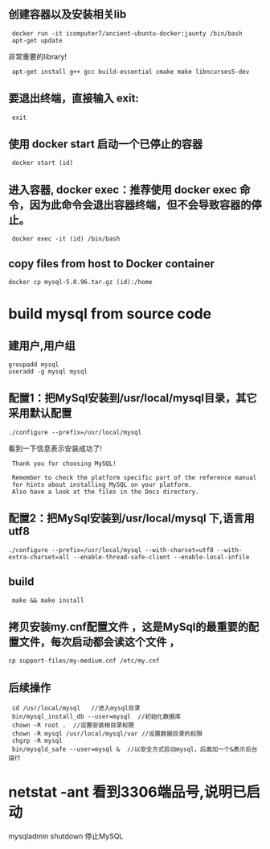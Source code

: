 

## 创建容器以及安装相关lib

     docker run -it icomputer7/ancient-ubuntu-docker:jaunty /bin/bash
     apt-get update
非常重要的library!

     apt-get install g++ gcc build-essential cmake make libncurses5-dev

## 要退出终端，直接输入 exit:
     exit

## 使用 docker start 启动一个已停止的容器
     docker start (id)

## 进入容器, docker exec：推荐使用 docker exec 命令，因为此命令会退出容器终端，但不会导致容器的停止。
     docker exec -it (id) /bin/bash

## copy files from host to Docker container
    docker cp mysql-5.0.96.tar.gz (id):/home


# build mysql from source code

## 建用户,用户组  
    groupadd mysql
    useradd -g mysql mysql

## 配置1：把MySql安装到/usr/local/mysql目录，其它采用默认配置

    ./configure --prefix=/usr/local/mysql

看到一下信息表示安装成功了!

     Thank you for choosing MySQL!

     Remember to check the platform specific part of the reference manual
     for hints about installing MySQL on your platform.
     Also have a look at the files in the Docs directory.
     
## 配置2：把MySql安装到/usr/local/mysql 下,语言用utf8

    ./configure --prefix=/usr/local/mysql --with-charset=utf8 --with-extra-charset=all --enable-thread-safe-client --enable-local-infile 
    
## build
     make && make install

## 拷贝安装my.cnf配置文件 ，这是MySql的最重要的配置文件，每次启动都会读这个文件 ，
    cp support-files/my-medium.cnf /etc/my.cnf

## 后续操作
     cd /usr/local/mysql   //进入mysql目录
     bin/mysql_install_db --user=mysql  //初始化数据库
     chown -R root .  //设置安装根目录权限
     chown -R mysql /usr/local/mysql/var //设置数据目录的权限
     chgrp -R mysql
     bin/mysqld_safe --user=mysql &  //以安全方式启动mysql，后面加一个&表示后台运行


# netstat -ant  看到3306端品号,说明已启动

mysqladmin shutdown 停止MySQL


